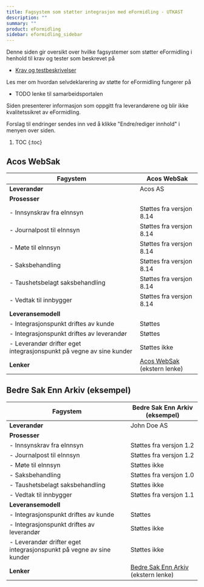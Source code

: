 ```yaml
---
title: Fagsystem som støtter integrasjon med eFormidling - UTKAST
description: ""
summary: ""
product: eFormidling
sidebar: eformidling_sidebar
---
```


Denne siden gir oversikt over hvilke fagsystemer som støtter eFormidling i henhold til krav og tester som beskrevet på
- [Krav og testbeskrivelser](../Testing/krav)

Les mer om hvordan selvdeklarering av støtte for eFormidling fungerer på
- TODO lenke til samarbeidsportalen

Siden presenterer informasjon som oppgitt fra leverandørene og blir ikke kvalitetssikret av eFormidling.

Forslag til endringer sendes inn ved å klikke "Endre/rediger innhold" i menyen over siden.

1. TOC
{:toc}

## Acos WebSak

| **Fagystem**                                                        | Acos WebSak                                                           |
|---------------------------------------------------------------------|-----------------------------------------------------------------------|
| **Leverandør**                                                      | Acos AS                                                               |
| **Prosesser**                                                       |                                                                       |
| - Innsynskrav fra eInnsyn                                           | Støttes fra versjon 8.14                                              |
| - Journalpost til eInnsyn                                           | Støttes fra versjon 8.14                                              |
| - Møte til eInnsyn                                                  | Støttes fra versjon 8.14                                              |
| - Saksbehandling                                                    | Støttes fra versjon 8.14                                              |
| - Taushetsbelagt saksbehandling                                     | Støttes fra versjon 8.14                                              |        
| - Vedtak til innbygger                                              | Støttes fra versjon 8.14                                              |
| **Leveransemodell**                                                 |                                                                       |
| - Integrasjonspunkt driftes av kunde                                | Støttes                                                               |
| - Integrasjonspunkt driftes av leverandør                           | Støttes                                                               |
| - Leverandør drifter eget integrasjonspunkt på vegne av sine kunder | Støttes ikke                                                          |
| **Lenker**                                                          | [Acos WebSak](https://www.acos.no/produkter-og-tjenester/sak-og-arkivsystem/websak/) (ekstern lenke) |

## Bedre Sak Enn Arkiv (eksempel)

| **Fagystem**                                                        | Bedre Sak Enn Arkiv (eksempel)                                        |
|---------------------------------------------------------------------|-----------------------------------------------------------------------|
| **Leverandør**                                                      | John Doe AS                                                           |
| **Prosesser**                                                       |                                                                       |
| - Innsynskrav fra eInnsyn                                           | Støttes fra versjon 1.2                                               |
| - Journalpost til eInnsyn                                           | Støttes fra versjon 1.2                                               |
| - Møte til eInnsyn                                                  | Støttes ikke                                                          |
| - Saksbehandling                                                    | Støttes fra versjon 1.0                                               |
| - Taushetsbelagt saksbehandling                                     | Støttes ikke                                                          |        
| - Vedtak til innbygger                                              | Støttes fra versjon 1.1                                               |
| **Leveransemodell**                                                 |                                                                       |
| - Integrasjonspunkt driftes av kunde                                | Støttes                                                               |
| - Integrasjonspunkt driftes av leverandør                           | Støttes ikke                                                          |
| - Leverandør drifter eget integrasjonspunkt på vegne av sine kunder | Støttes ikke                                                          |
| **Lenker**                                                          | [Bedre Sak Enn Arkiv](https://bedre-sak-enn-arkiv.no) (ekstern lenke) |
